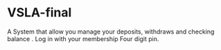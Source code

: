 # VSLA-final
A System that allow you manage your deposits, withdraws and checking balance . Log in with your membership Four digit pin.
